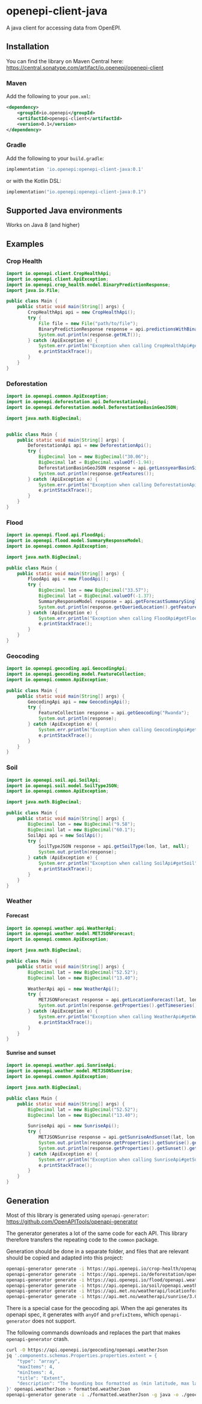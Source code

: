 # openepi-client-java
A java client for accessing data from OpenEPI.


## Installation
You can find the library on Maven Central here: https://central.sonatype.com/artifact/io.openepi/openepi-client

### Maven
Add the following to your `pom.xml`:
```xml
<dependency>
    <groupId>io.openepi</groupId>
    <artifactId>openepi-client</artifactId>
    <version>0.1</version>
</dependency>
```

### Gradle
Add the following to your `build.gradle`:
```groovy
implementation 'io.openepi:openepi-client-java:0.1'
```
or with the Kotlin DSL:
```kotlin
implementation("io.openepi:openepi-client-java:0.1")
```

## Supported Java environments
Works on Java 8 (and higher)

## Examples

### Crop Health
```java
import io.openepi.client.CropHealthApi;
import io.openepi.client.ApiException;
import io.openepi.crop_health.model.BinaryPredictionResponse;
import java.io.File;

public class Main {
    public static void main(String[] args) {
        CropHealthApi api = new CropHealthApi();
        try {
            File file = new File("path/to/file");
            BinaryPredictionResponse response = api.predictionsWithBinary(file);
            System.out.println(response.getHLT());
        } catch (ApiException e) {
            System.err.println("Exception when calling CropHealthApi#getCropHealth");
            e.printStackTrace();
        }
    }
}
```

### Deforestation

```java
import io.openepi.common.ApiException;
import io.openepi.deforestation.api.DeforestationApi;
import io.openepi.deforestation.model.DeforestationBasinGeoJSON;

import java.math.BigDecimal;


public class Main {
    public static void main(String[] args) {
        DeforestationApi api = new DeforestationApi();
        try {
            BigDecimal lon = new BigDecimal("30.06");
            BigDecimal lat = BigDecimal.valueOf(-1.94);
            DeforestationBasinGeoJSON response = api.getLossyearBasinSinglePoint(lon, lat);
            System.out.println(response.getFeatures());
        } catch (ApiException e) {
            System.err.println("Exception when calling DeforestationApi#lossyearBasinGet");
            e.printStackTrace();
        }
    }
}
```

### Flood

```java
import io.openepi.flood.api.FloodApi;
import io.openepi.flood.model.SummaryResponseModel;
import io.openepi.common.ApiException;

import java.math.BigDecimal;

public class Main {
    public static void main(String[] args) {
        FloodApi api = new FloodApi();
        try {
            BigDecimal lon = new BigDecimal("33.57");
            BigDecimal lat = BigDecimal.valueOf(-1.37);
            SummaryResponseModel response = api.getForecastSummarySinglePoint(lon, lat, false);
            System.out.println(response.getQueriedLocation().getFeatures());
        } catch (ApiException e) {
            System.err.println("Exception when calling FloodApi#getFlood");
            e.printStackTrace();
        }
    }
}
```

### Geocoding

```java
import io.openepi.geocoding.api.GeocodingApi;
import io.openepi.geocoding.model.FeatureCollection;
import io.openepi.common.ApiException;

public class Main {
    public static void main(String[] args) {
        GeocodingApi api = new GeocodingApi();
        try {
            FeatureCollection response = api.getGeocoding("Rwanda");
            System.out.println(response);
        } catch (ApiException e) {
            System.err.println("Exception when calling GeocodingApi#getGeocoding");
            e.printStackTrace();
        }
    }
}

```

### Soil

```java
import io.openepi.soil.api.SoilApi;
import io.openepi.soil.model.SoilTypeJSON;
import io.openepi.common.ApiException;

import java.math.BigDecimal;

public class Main {
    public static void main(String[] args) {
        BigDecimal lon = new BigDecimal("9.58");
        BigDecimal lat = new BigDecimal("60.1");
        SoilApi api = new SoilApi();
        try {
            SoilTypeJSON response = api.getSoilType(lon, lat, null);
            System.out.println(response);
        } catch (ApiException e) {
            System.err.println("Exception when calling SoilApi#getSoil");
            e.printStackTrace();
        }
    }
}

```

### Weather

#### Forecast
```java
import io.openepi.weather.api.WeatherApi;
import io.openepi.weather.model.METJSONForecast;
import io.openepi.common.ApiException;

import java.math.BigDecimal;

public class Main {
    public static void main(String[] args) {
        BigDecimal lat = new BigDecimal("52.52");
        BigDecimal lon = new BigDecimal("13.40");

        WeatherApi api = new WeatherApi();
        try {
            METJSONForecast response = api.getLocationForecast(lat, lon, null);
            System.out.println(response.getProperties().getTimeseries().get(0).getData().getInstant().getDetails());
        } catch (ApiException e) {
            System.err.println("Exception when calling WeatherApi#getWeather");
            e.printStackTrace();
        }
    }
}
```

#### Sunrise and sunset

```java
import io.openepi.weather.api.SunriseApi;
import io.openepi.weather.model.METJSONSunrise;
import io.openepi.common.ApiException;

import java.math.BigDecimal;

public class Main {
    public static void main(String[] args) {
        BigDecimal lat = new BigDecimal("52.52");
        BigDecimal lon = new BigDecimal("13.40");

        SunriseApi api = new SunriseApi();
        try {
            METJSONSunrise response = api.getSunriseAndSunset(lat, lon, null, null);
            System.out.println(response.getProperties().getSunrise().getTime());
            System.out.println(response.getProperties().getSunset().getTime());
        } catch (ApiException e) {
            System.err.println("Exception when calling SunriseApi#getSunriseAndSunset");
            e.printStackTrace();
        }
    }
}
```


## Generation
Most of this library is generated using `openapi-generator`: https://github.com/OpenAPITools/openapi-generator

The generator generates a lot of the same code for each API. This library therefore transfers the repeating code to the
`common` package.

Generation should be done in a separate folder, and files that are relevant should be copied and adapted into this project:
```bash
openapi-generator generate -i https://api.openepi.io/crop-health/openapi.weatherJson -g java -o ./crop-health
openapi-generator generate -i https://api.openepi.io/deforestation/openapi.weatherJson -g java -o ./deforestation
openapi-generator generate -i https://api.openepi.io/flood/openapi.weatherJson -g java -o ./flood
openapi-generator generate -i https://api.openepi.io/soil/openapi.weatherJson -g java -o ./soil
openapi-generator generate -i https://api.met.no/weatherapi/locationforecast/2.0/swagger -g java -o ./weather
openapi-generator generate -i https://api.met.no/weatherapi/sunrise/3.0/swagger -g java -o ./sunrise
```

There is a special case for the geocoding api. When the api generates its openapi spec, it generates with `anyOf` and 
`prefixItems`, which `openapi-generator` does not support.
 
The following commands downloads and replaces the part that makes `openapi-generator` crash.
```bash
curl -O https://api.openepi.io/geocoding/openapi.weatherJson
jq '.components.schemas.Properties.properties.extent = {
    "type": "array",
    "maxItems": 4,
    "minItems": 4,
    "title": "Extent",
    "description": "The bounding box formatted as (min latitude, max latitude, min longitude, max longitude)"
}' openapi.weatherJson > formatted.weatherJson
openapi-generator generate -i ./formatted.weatherJson -g java -o ./geocoding
```



